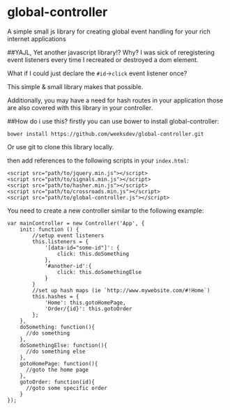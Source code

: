 # global-controller
A simple small js library for creating global event handling for your rich internet applications

##YAJL, Yet another javascript library!? Why?
I was sick of reregistering event listeners every time I recreated or destroyed a dom element.  

What if I could just declare the `#id`->`click` event listener once?  

This simple & small library makes that possible.  

Additionally, you may have a need for hash routes in your application those are also covered with this library in your controller.

##How do i use this?
firstly you can use bower to install global-controller:

`bower install https://github.com/weeksdev/global-controller.git`

Or use git to clone this library locally.

then add references to the following scripts in your `index.html`:
```
<script src="path/to/jquery.min.js"></script>
<script src="path/to/signals.min.js"></script>
<script src="path/to/hasher.min.js"></script>
<script src="path/to/crossroads.min.js"></script>
<script src="path/to/global-controller.js"></script>
```

You need to create a new controller similar to the following example:
```
var mainController = new Controller('App', {
    init: function () {
        //setup event listeners
        this.listeners = {
            '[data-id="some-id"]': {
                click: this.doSomething
            },
            '#another-id':{
                click: this.doSomethingElse
            }
        }
        //set up hash maps (ie `http://www.mywebsite.com/#!Home`)
        this.hashes = {
            'Home': this.gotoHomePage,
            'Order/{id}': this.gotoOrder
        };
    },
    doSomething: function(){
      //do something
    },
    doSomethingElse: function(){
      //do something else
    },
    gotoHomePage: function(){
      //goto the home page
    },
    gotoOrder: function(id){
      //goto some specific order
    }
});
```
